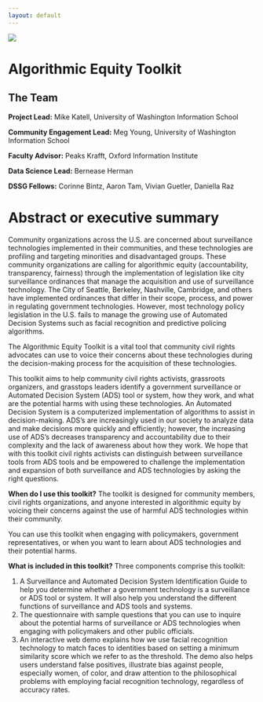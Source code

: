 ```yaml
---
layout: default
---
```


<img src="{{ site.url }}{{ site.baseurl }}/assets/img/eScience.png">


# Algorithmic Equity Toolkit

## The Team

**Project Lead:**
Mike Katell, University of Washington Information School

**Community Engagement Lead:**
Meg Young, University of Washington Information School

**Faculty Advisor:**
Peaks Krafft, Oxford Information Institute


**Data Science Lead:**
Bernease Herman

**DSSG Fellows:**
Corinne Bintz, Aaron Tam, Vivian Guetler, Daniella Raz
# Abstract or executive summary
Community organizations across the U.S. are concerned about surveillance technologies implemented in their communities, and these technologies are profiling and targeting minorities and disadvantaged groups.  These community organizations are calling for algorithmic equity (accountability, transparency, fairness) through the implementation of legislation like city surveillance ordinances that manage the acquisition and use of surveillance technology. The City of Seattle, Berkeley, Nashville, Cambridge, and others have implemented ordinances that differ in their scope, process, and power in regulating government technologies. However, most technology policy legislation in the U.S. fails to manage the growing use of Automated Decision Systems such as facial recognition and predictive policing algorithms.

The Algorithmic Equity Toolkit is a vital tool that community civil rights advocates can use to voice their concerns about these technologies during the decision-making process for the acquisition of these technologies.

This toolkit aims to help community civil rights activists, grassroots organizers, and grasstops leaders identify a government surveillance or Automated Decision System (ADS) tool or system, how they work, and what are the potential harms with using these technologies. An Automated Decision System is a computerized implementation of algorithms to assist in decision-making. ADS’s are increasingly used in our society to analyze data and make decisions more quickly and efficiently; however, the increasing use of ADS’s decreases transparency and accountability due to their complexity and the lack of awareness about how they work. We hope that with this toolkit civil rights activists can distinguish between surveillance tools from ADS tools and be empowered to challenge the implementation and expansion of both surveillance and ADS technologies by asking the right questions.

**When do I use this toolkit?**
The toolkit is designed for community members, civil rights organizations, and anyone interested in algorithmic equity by voicing their concerns against the use of harmful ADS technologies within their community.

You can use this toolkit when engaging with policymakers, government representatives, or when you want to learn about ADS technologies and their potential harms.

**What is included in this toolkit?**
Three components comprise this toolkit:
1. A Surveillance and Automated Decision System Identification Guide to help you determine whether a government technology is a surveillance or ADS tool or system. It will also help you understand the different functions of surveillance and ADS tools and systems.
2. The questionnaire with sample questions that you can use to inquire about the potential harms of surveillance or ADS technologies when engaging with policymakers and other public officials.
3. An interactive web demo explains how we use facial recognition technology to match faces to identities based on setting a minimum similarity score which we refer to as the threshold. The demo also helps users understand false positives, illustrate bias against people, especially women, of color, and draw attention to the philosophical problems with employing facial recognition technology, regardless of accuracy rates.
